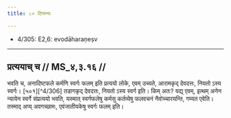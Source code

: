 ```yaml
---
title: ८० टिप्पन्यः

---
```

- 4/305: E2,6: evodāharaṇeṣv

____________________________________________


## प्रत्ययाच् च // MS_४,३.१६ //

भवति च, अनादिष्टफले कर्मणि स्वर्गः फलम् इति प्रत्ययो लोके, एवम् उच्यते, आरामकृद् देवदत्तः, नियतो ऽस्य स्वर्गः। [५०१][^4/306] तडागकृद् देवदत्तः, नियतो ऽस्य स्वर्ग इति। किम् अतः? यद्य् एवम्, इत्थम् अनेन न्यायेन स्वर्गे संप्रत्ययो भवति, यस्मात् स्वर्गफलेषु कर्मसु कर्तव्येषु फलवचनं नैवोच्चारयन्ति, गम्यत एवेति। तस्माद् अप्य् अवगच्छामः, एवंजातीयकेषु स्वर्गः फलम् इति।
